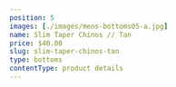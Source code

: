 ```yaml
---
position: 5
images: [./images/mens-bottoms05-a.jpg]
name: Slim Taper Chinos // Tan
price: $40.00
slug: slim-taper-chinos-tan
type: bottoms
contentType: product details
---
```

